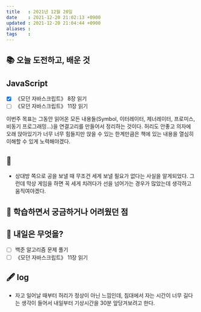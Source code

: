 ```yaml
---
title   : 2021년 12월 20일 
date    : 2021-12-20 21:02:13 +0900
updated : 2021-12-20 21:04:44 +0900
aliases : 
tags    : 
---
```

## 📚 오늘 도전하고, 배운 것
## JavaScript
- [x] 《모던 자바스크립트》 8장 읽기 
- [ ] 《모던 자바스크립트》 11장 읽기 

이번주 목표는 그동안 읽어온 모든 내용들(Symbol, 이터레이터, 제너레이터, 프로미스, 비동기 프로그래밍...)을 연결고리를 만들어서 정리하는 것이다. 허리도 안좋고 의자에 오래 앉아있기가 너무 너무 힘들지만 앉을 수 있는 한계만큼은 책에 있는 내용을 열심히 이해할 수 있게 노력해야겠다.

## 🎾
- 상대방 쪽으로 공을 보낼 때 무조건 세게 보낼 필요가 없다는 사실을 알게되었다. 그런데 막상 게임을 하면 꼭 세게 치려다가 선을 넘어가는 경우가 많았는데 생각하고 움직여야겠다.  
		
## 🤔 학습하면서 궁금하거나 어려웠던 점 

## 🌅 내일은 무엇을?
- [ ] 백준 알고리즘 문제 풀기
- [ ] 《모던 자바스크립트》 11장 읽기

## 🖋 log
- 자고 일어날 때부터 허리가 정상이 아닌 느낌인데, 침대에서 자는 시간이 너무 길다는 생각이 들어서 내일부터 기상시간을 30분 앞당겨보려고 한다.
